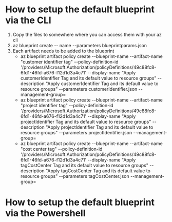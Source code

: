 # How to setup the default blueprint via the CLI
1. Copy the files to somewhere where you can access them with your az cli
2. az blueprint create -- name <blueprint-name> --parameters blueprintparams.json
3. Each artifact needs to be added to the blueprint
    - az blueprint artifact policy create --blueprint-name <blueprint-name> --artifact-name "customer identifier tag" --policy-definition-id '/providers/Microsoft.Authorization/policyDefinitions/49c88fc8-6fd1-46fd-a676-f12d1d3a4c71' --display-name "Apply customerIdentifier Tag and its default value to resource groups" --description "Apply customerIdentifier Tag and its default value to resource groups" --parameters customerIdentifier.json --management-group=<management-group>
    - az blueprint artifact policy create --blueprint-name <blueprint-name> --artifact-name "project identifier tag" --policy-definition-id '/providers/Microsoft.Authorization/policyDefinitions/49c88fc8-6fd1-46fd-a676-f12d1d3a4c71' --display-name "Apply projectIdentifier Tag and its default value to resource groups" --description "Apply projectIdentifier Tag and its default value to resource groups" --parameters projectIdentifier.json --management-group=<management-group>
    - az blueprint artifact policy create --blueprint-name <blueprint-name> --artifact-name "cost center tag" --policy-definition-id '/providers/Microsoft.Authorization/policyDefinitions/49c88fc8-6fd1-46fd-a676-f12d1d3a4c71' --display-name "Apply tagCostCenter Tag and its default value to resource groups" --description "Apply tagCostCenter Tag and its default value to resource groups" --parameters tagCostCenter.json --management-group=<management-group>

# How to setup the default blueprint via the Powershell
